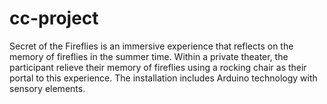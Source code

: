 cc-project
==========
Secret of the Fireflies is an immersive experience that reflects on the memory of fireflies in the summer time. Within a private theater, the participant relieve their memory of fireflies using a rocking chair as their portal to this experience. The installation includes Arduino technology with sensory elements.